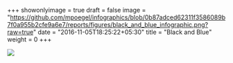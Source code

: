 +++
showonlyimage = true
draft = false
image = "https://github.com/mpoegel/infographics/blob/0b87adced62311f3586089b7f0a955b2cfe9a6e7/reports/figures/black_and_blue_infographic.png?raw=true"
date = "2016-11-05T18:25:22+05:30"
title = "Black and Blue"
weight = 0
+++

<img class="full-page-img" src="https://github.com/mpoegel/infographics/blob/0b87adced62311f3586089b7f0a955b2cfe9a6e7/reports/figures/black_and_blue_infographic.png?raw=true">
